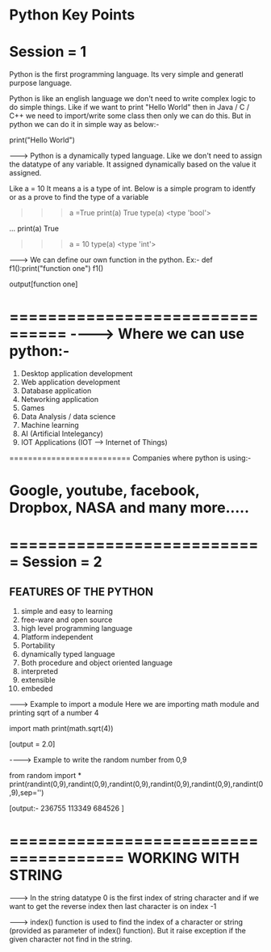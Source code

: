 Python Key Points
===========================
Session  =  1   
===========================

Python is the first programming language. Its very simple and generatl purpose language.

Python is like an english language we don't need to write complex logic to do simple things.
 Like if we want to print "Hello World" then in Java / C / C++ we need to import/write some class then only we can do this.
 But in python we can do it in simple way as below:-

 print("Hello World")


 ---> Python is a dynamically typed language. Like we don't need to assign the datatype of any variable. 
 It assigned dynamically based on the value it assigned.

 Like a = 10
 It means a is a type of int. 
 Below is a simple program to identfy or as a prove to find the type of a variable

>>> a =True
>>> print(a)
True
>>> type(a)
<type 'bool'>
>>>
... print(a)
True
>>> a = 10
>>> type(a)
<type 'int'>
>>>

---> We can define our own function in the python.
Ex:-
def f1():print("function one")
f1()

output[function one]

================================
----> Where we can use python:-
================================

1. Desktop application development
2. Web application development
3. Database application
4. Networking application
5. Games
6. Data Analysis / data science
7. Machine learning
8. AI (Artificial Intelegancy)
9. IOT Applications (IOT --> Internet of Things)


==========================
Companies where python is using:-

Google, youtube, facebook, Dropbox, NASA and many more.....
==========================

===========================
Session  =  2   
===========================

FEATURES OF THE PYTHON
----------------------

1. simple and easy to learning
2. free-ware and open source
3. high level programming language
4. Platform independent
5. Portability
6. dynamically typed language
7. Both procedure and object oriented language
8. interpreted
9. extensible
10. embeded


---> Example to import a module
Here we are importing math module and printing sqrt of a number 4

import math
print(math.sqrt(4))


[output = 2.0]


----> Example to write the random number from 0,9

from random import *
print(randint(0,9),randint(0,9),randint(0,9),randint(0,9),randint(0,9),randint(0,9),sep='')

[output:-
236755
113349
684526
]


======================================
WORKING WITH STRING
======================================

---> In the string datatype 0 is the first index of string character and if we want to get the reverse index then last character is on index -1

---> index() function is used to find the index of a character or string (provided as parameter of index() function). But it raise exception if the given character not find in the 
string.



